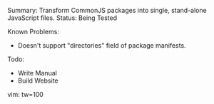 Summary: Transform CommonJS packages into single, stand-alone JavaScript files. 
Status: Being Tested

Known Problems: 
  - Doesn't support "directories" field of package manifests. 

Todo:
  - Write Manual
  - Build Website

vim: tw=100
